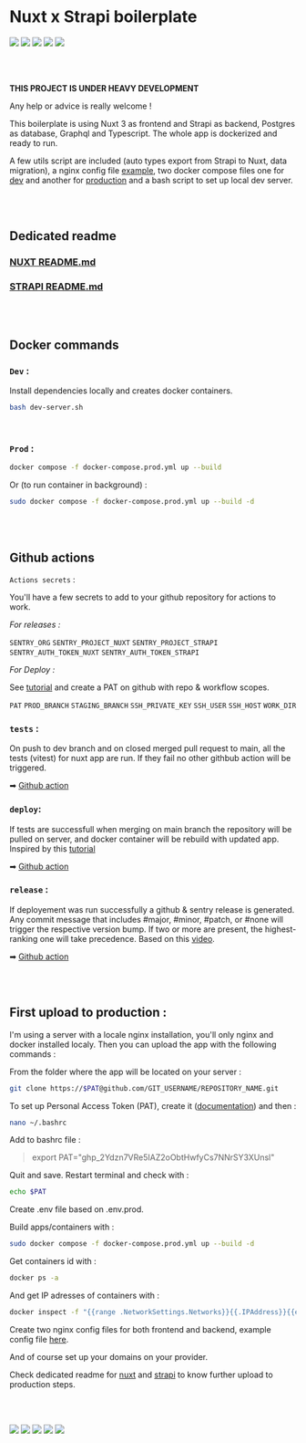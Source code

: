 # Nuxt x Strapi boilerplate

<p float="middle">
    <img src="https://img.shields.io/badge/nuxt%20js-00C58E?style=for-the-badge&logo=nuxtdotjs&logoColor=white" />
    <img src="https://img.shields.io/badge/strapi-2F2E8B?style=for-the-badge&logo=strapi&logoColor=white" />
    <img src="https://img.shields.io/badge/docker-%230db7ed.svg?style=for-the-badge&logo=docker&logoColor=white" />
    <img src="https://img.shields.io/badge/TypeScript-007ACC?style=for-the-badge&logo=typescript&logoColor=white" />
    <img src="https://img.shields.io/badge/GraphQl-E10098?style=for-the-badge&logo=graphql&logoColor=white" />
</p>

<br/>
<br/>

**THIS PROJECT IS UNDER HEAVY DEVELOPMENT**

Any help or advice is really welcome !

This boilerplate is using Nuxt 3 as frontend and Strapi as backend, Postgres as database, Graphql and Typescript. The whole app is dockerized and ready to run.

A few utils script are included (auto types export from Strapi to Nuxt, data migration), a nginx config file [example](./nginx.example), two docker compose files one for [dev](./docker-compose.dev.yml) and another for [production](./docker-compose.prod.yml) and a bash script to set up local dev server.

<br/>
<br/>

## Dedicated readme

### [NUXT README.md](nuxt/README.md)

### [STRAPI README.md](strapi/README.md)

<br/>
<br/>

## Docker commands

### `Dev` :

Install dependencies locally and creates docker containers.

```bash
bash dev-server.sh
```

<br/>

### `Prod` :

```bash
docker compose -f docker-compose.prod.yml up --build
```

Or (to run container in background) :

```bash
sudo docker compose -f docker-compose.prod.yml up --build -d
```

<br/>
<br/>

## Github actions

`Actions secrets` :

You'll have a few secrets to add to your github repository for actions to work.

_For releases :_

`SENTRY_ORG`
`SENTRY_PROJECT_NUXT`
`SENTRY_PROJECT_STRAPI`
`SENTRY_AUTH_TOKEN_NUXT`
`SENTRY_AUTH_TOKEN_STRAPI`

_For Deploy :_

See [tutorial](https://www.programonaut.com/how-to-deploy-a-git-repository-to-a-server-using-github-actions/) and create a PAT on github with repo & workflow scopes.

`PAT`
`PROD_BRANCH`
`STAGING_BRANCH`
`SSH_PRIVATE_KEY`
`SSH_USER`
`SSH_HOST`
`WORK_DIR`

### `tests` :

On push to dev branch and on closed merged pull request to main, all the tests (vitest) for nuxt app are run. If they fail no other githbub action will be triggered.

➡ [Github action](.github/workflows/tests.yml)

### `deploy`:

If tests are successfull when merging on main branch the repository will be pulled on server, and docker container will be rebuild with updated app.
Inspired by this [tutorial](https://www.programonaut.com/how-to-deploy-a-git-repository-to-a-server-using-github-actions/)

➡ [Github action](.github/workflows/deploy.yml)

### `release` :

If deployement was run successfully a github & sentry release is generated.
Any commit message that includes #major, #minor, #patch, or #none will trigger the respective version bump. If two or more are present, the highest-ranking one will take precedence.
Based on this [video](https://www.youtube.com/watch?v=vAGHl0t9x1U).

➡ [Github action](.github/workflows/release.yml)

<br/>
<br/>

## First upload to production :

I'm using a server with a locale nginx installation, you'll only nginx and docker installed localy. Then you can upload the app with the following commands :

From the folder where the app will be located on your server :

```bash
git clone https://$PAT@github.com/GIT_USERNAME/REPOSITORY_NAME.git
```

To set up Personal Access Token (PAT), create it ([documentation](https://docs.github.com/en/authentication/keeping-your-account-and-data-secure/managing-your-personal-access-tokens)) and then :

```bash
nano ~/.bashrc
```

Add to bashrc file :

> export PAT="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"

Quit and save. Restart terminal and check with :

```bash
echo $PAT
```

Create .env file based on .env.prod.

Build apps/containers with :

```bash
sudo docker compose -f docker-compose.prod.yml up --build -d
```

Get containers id with :

```bash
docker ps -a
```

And get IP adresses of containers with :

```bash
docker inspect -f "{{range .NetworkSettings.Networks}}{{.IPAddress}}{{end}}" IP_ADRESS
```

Create two nginx config files for both frontend and backend, example config file [here](./nginx.example).

And of course set up your domains on your provider.

Check dedicated readme for [nuxt](nuxt/README.md) and [strapi](strapi/README.md) to know further upload to production steps.

<br/>
<br/>

<p>
    <img src="https://img.shields.io/badge/Tailwind_CSS-38B2AC?style=for-the-badge&logo=tailwind-css&logoColor=white" />
    <img src="https://img.shields.io/badge/Vue%20js-35495E?style=for-the-badge&logo=vuedotjs&logoColor=4FC08D" />
    <img src="https://img.shields.io/badge/Vite-B73BFE?style=for-the-badge&logo=vite&logoColor=FFD62E" />
    <img src="https://img.shields.io/badge/Yarn-2C8EBB?style=for-the-badge&logo=yarn&logoColor=white" />
    <img src="https://img.shields.io/badge/Apollo%20GraphQL-311C87?&style=for-the-badge&logo=Apollo%20GraphQL&logoColor=white" />
</p>
